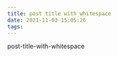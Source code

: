 ```yaml
---
title: post title with whitespace
date: 2021-11-03 15:05:26
tags:
---
```

post-title-with-whitespace